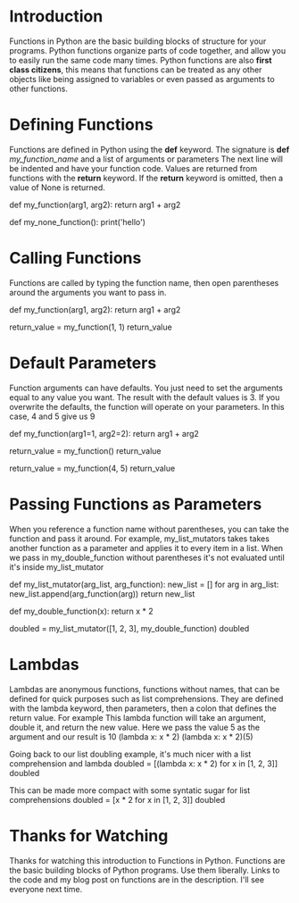 # Introduction
Functions in Python are the basic building blocks of structure for your programs. 
Python functions organize parts of code together, and allow you to easily run the same code many times. 
Python functions are also **first class citizens**, this means that functions can be treated as any other objects like being assigned to variables or even passed as arguments to other functions. 


# Defining Functions
Functions are defined in Python using the **def** keyword. 
The signature is **def** *my_function_name* and a list of arguments or parameters
The next line will be indented and have your function code. 
Values are returned from functions with the **return** keyword. 
If the **return** keyword is omitted, then a value of None is returned. 

def my_function(arg1, arg2):
    return arg1 + arg2

def my_none_function():
    print('hello')



# Calling Functions
Functions are called by typing the function name, then open parentheses around the arguments you want to pass in. 

def my_function(arg1, arg2):
    return arg1 + arg2

return_value = my_function(1, 1)
return_value


# Default Parameters
Function arguments can have defaults. 
You just need to set the arguments equal to any value you want. 
The result with the default values is 3.
If you overwrite the defaults, the function will operate on your parameters.
In this case, 4 and 5 give us 9

def my_function(arg1=1, arg2=2):
    return arg1 + arg2


return_value = my_function()
return_value

return_value = my_function(4, 5)
return_value


# Passing Functions as Parameters
When you reference a function name without parentheses, you can take the function and pass it around. 
For example, my_list_mutators takes takes another function as a parameter and applies it to every item in a list.
When we pass in  my_double_function without parentheses it's not evaluated until it's inside my_list_mutator

def my_list_mutator(arg_list, arg_function):
    new_list = []
    for arg in arg_list:
        new_list.append(arg_function(arg))
    return new_list

def my_double_function(x):
    return x * 2

doubled = my_list_mutator([1, 2, 3], my_double_function)
doubled

# Lambdas
Lambdas are anonymous functions, functions without names, that can be defined for quick purposes such as list comprehensions. 
They are defined with the lambda keyword, then parameters, then a colon that defines the return value.
For example This lambda function will take an argument, double it, and return the new value. 
Here we pass the value 5 as the argument and our result is 10
(lambda x: x * 2)
(lambda x: x * 2)(5)

Going back to our list doubling example, it's much nicer with a list comprehension and lambda
doubled = [(lambda x: x * 2) for x in [1, 2, 3]]
doubled

This can be made more compact with some syntatic sugar for list comprehensions
doubled = [x * 2 for x in [1, 2, 3]]
doubled

# Thanks for Watching
Thanks for watching this introduction to Functions in Python. 
Functions are the basic building blocks of Python programs.
Use them liberally. 
Links to the code and my blog post on functions are in the description. 
I'll see everyone next time. 